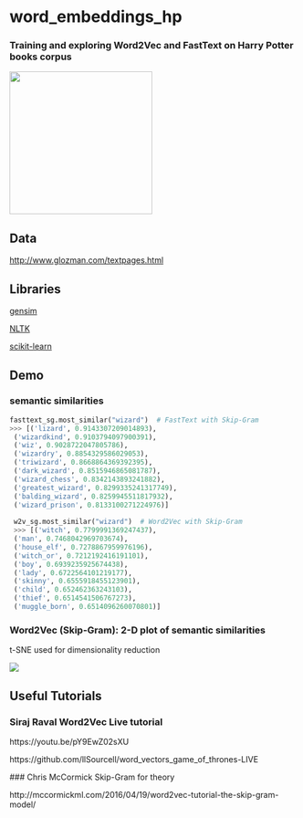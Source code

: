 # word_embeddings_hp
### Training and exploring Word2Vec and FastText on Harry Potter books corpus
<p><img src="https://vignette.wikia.nocookie.net/harrypotter/images/f/fd/Hallows.svg/revision/latest?cb=20100212055050" width=250></p>

## Data
http://www.glozman.com/textpages.html

## Libraries
<p><a href="https://radimrehurek.com/gensim/"> gensim </a></p>
<p><a href="https://www.nltk.org/"> NLTK </a></p>
<p><a href="http://scikit-learn.org/"> scikit-learn </a></p>

## Demo
### semantic similarities
```python
fasttext_sg.most_similar("wizard")  # FastText with Skip-Gram
>>> [('lizard', 0.9143307209014893),
 ('wizardkind', 0.9103794097900391),
 ('wiz', 0.9028722047805786),
 ('wizardry', 0.8854329586029053),
 ('triwizard', 0.8668864369392395),
 ('dark_wizard', 0.8515946865081787),
 ('wizard_chess', 0.8342143893241882),
 ('greatest_wizard', 0.8299335241317749),
 ('balding_wizard', 0.8259945511817932),
 ('wizard_prison', 0.8133100271224976)]
 
 w2v_sg.most_similar("wizard")  # Word2Vec with Skip-Gram
 >>> [('witch', 0.7799991369247437),
 ('man', 0.7468042969703674),
 ('house_elf', 0.7278867959976196),
 ('witch_or', 0.7212192416191101),
 ('boy', 0.6939235925674438),
 ('lady', 0.6722564101219177),
 ('skinny', 0.6555918455123901),
 ('child', 0.652462363243103),
 ('thief', 0.6514541506767273),
 ('muggle_born', 0.6514096260070801)]
```
### Word2Vec (Skip-Gram): 2-D plot of semantic similarities
<p> t-SNE used for dimensionality reduction </p>
<img src="https://preview.ibb.co/d4hiKy/download.png">

## Useful Tutorials
### Siraj Raval Word2Vec Live tutorial
<p> https://youtu.be/pY9EwZ02sXU </p>
<p> https://github.com/llSourcell/word_vectors_game_of_thrones-LIVE </p>
### Chris McCormick Skip-Gram for theory
<p>http://mccormickml.com/2016/04/19/word2vec-tutorial-the-skip-gram-model/</p>
